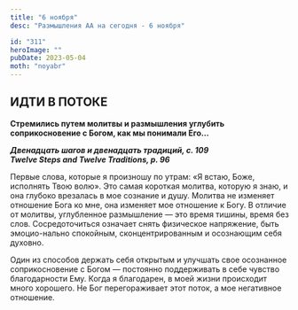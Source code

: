 ```yaml
---
title: "6 ноября"
desc: "Размышления АА на сегодня - 6 ноября"

id: "311"
heroImage: ""
pubDate: 2023-05-04
moth: "noyabr"
---
```


## ИДТИ В ПОТОКЕ

**Стремились путем молитвы и размышления углубить соприкосновение с Богом, как
мы понимали Его…**

**_Двенадцать шагов и двенадцать традиций, с. 109  
Twelve Steps and Twelve Traditions, p. 96_**

Первые слова, которые я произношу по утрам: «Я встаю, Боже, исполнять Твою
волю». Это самая короткая молитва, которую я знаю, и она глубоко врезалась в
мое сознание и душу. Молитва не изменяет отношение Бога ко мне, она изменяет
мое отношение к Богу. В отличие от молитвы, углубленное размышление — это
время тишины, время без слов. Сосредоточиться означает снять физическое
напряжение, быть эмоцио-нально спокойным, сконцентрированным и осознающим себя
духовно.

Один из способов держать себя открытым и улучшать свое осознанное
соприкосновение с Богом — постоянно поддерживать в себе чувство благодарности
Ему. Когда я благодарен, в моей жизни происходит много хорошего. Не Бог
перегораживает этот поток, а мое негативное отношение.
